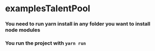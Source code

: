 # examplesTalentPool

### You need to run yarn install in any folder you want to install node modules

### You run the project with `yarn run`
